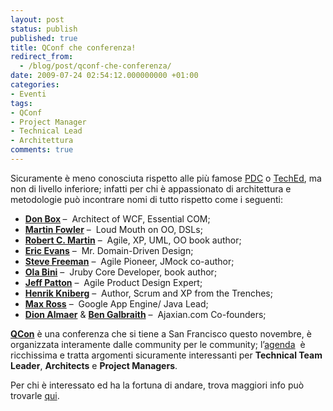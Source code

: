 ```yaml
---
layout: post
status: publish
published: true
title: QConf che conferenza!
redirect_from: 
  - /blog/post/qconf-che-conferenza/
date: 2009-07-24 02:54:12.000000000 +01:00
categories:
- Eventi
tags:
- QConf
- Project Manager
- Technical Lead
- Architettura
comments: true
---
```

<p>Sicuramente &egrave; meno conosciuta rispetto alle pi&ugrave; famose <a target="_blank" rel="nofollow" href="http://www.microsoftpdc.com/" title="Microsoft PDC">PDC</a> o <a target="_blank" rel="nofollow" href="http://www.microsoft.com/events/teched2009/" title="Microsoft TechEd">TechEd</a>, ma non di livello inferiore; infatti per chi &egrave; appassionato di architettura e metodologie pu&ograve; incontrare nomi di tutto rispetto come i seguenti:</p>
<ul>
    <li><a target="_blank" rel="nofollow" href="http://qconsf.com/sf2009/speaker/Don+Box" title="Don Box"><strong>Don Box</strong></a><strong> </strong>&ndash;&nbsp; Architect of WCF, Essential COM;</li>
    <li><a target="_blank" rel="nofollow" href="http://qconsf.com/sf2009/speaker/Martin+Fowler" title="Martin Fowler"><strong>Martin Fowler</strong></a> &ndash;&nbsp; Loud Mouth on OO, DSLs;</li>
    <li><a target="_blank" rel="nofollow" href="http://qconsf.com/sf2009/speaker/Bob+Martin" title="Robert C. Martin"><strong>Robert C. Martin</strong></a> &ndash;&nbsp; Agile, XP, UML, OO book author;</li>
    <li><a target="_blank" rel="nofollow" href="http://qconsf.com/sf2009/speaker/Eric+Evans" title="Eric Evans"><strong>Eric Evans</strong></a> &ndash;&nbsp; Mr. Domain-Driven Design;</li>
    <li><a target="_blank" rel="nofollow" href="http://qconsf.com/sf2009/speaker/Steve+Freeman" title="Steve Freeman"><strong>Steve Freeman</strong></a> &ndash;&nbsp; Agile Pioneer, JMock co-author;</li>
    <li><a target="_blank" rel="nofollow" href="http://qconsf.com/sf2009/speaker/Ola+Bini" title="Ola Bini"><strong>Ola Bini</strong></a> &ndash;&nbsp; Jruby Core Developer, book author;</li>
    <li><a target="_blank" rel="nofollow" href="http://qconsf.com/sf2009/speaker/Jeff+Patton" title="Jeff Patton"><strong>Jeff Patton</strong></a> &ndash;&nbsp; Agile Product Design Expert;</li>
    <li><a target="_blank" rel="nofollow" href="http://qconsf.com/sf2009/speaker/Henrik+Kniberg" title="Henrik Kniberg"><strong>Henrik Kniberg</strong></a> &ndash;&nbsp; Author, Scrum and XP from the Trenches;</li>
    <li><a target="_blank" rel="nofollow" href="http://qconsf.com/sf2009/speaker/Max+Ross" title="Max Ross"><strong>Max Ross</strong></a> &ndash;&nbsp; Google App Engine/ Java Lead;</li>
    <li><a target="_blank" rel="nofollow" href="http://qconsf.com/sf2009/speaker/Dion+Almaer" title="Dion Almaer"><strong>Dion Almaer</strong></a> &amp; <a target="_blank" rel="nofollow" href="http://qconsf.com/sf2009/speaker/Ben+Galbraith" title="Ben Galbraith"><strong>Ben Galbraith</strong></a> &ndash;&nbsp; Ajaxian.com Co-founders;</li>
</ul>
<p><a target="_blank" rel="nofollow" href="http://qconsf.com/sf2009/" title="QConf San Francisco"><strong>QCon</strong></a> &egrave; una conferenza che si tiene a San Francisco questo novembre, &egrave; organizzata interamente dalle community per le community; l&rsquo;<a target="_blank" rel="nofollow" href="http://qconsf.com/sf2009/tracks/" title="Agenda QConf">agenda</a>&nbsp; &egrave; ricchissima e tratta argomenti sicuramente interessanti per <strong>Technical Team Leader</strong>, <strong>Architects</strong> e <strong>Project Managers</strong>.</p>
<p>Per chi &egrave; interessato ed ha la fortuna di andare, trova maggiori info pu&ograve; trovarle <a target="_blank" rel="nofollow" href="http://qconsf.com/sf2009/" title="QConf San Francisco 2009">qui</a>.</p>
